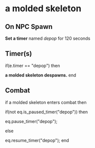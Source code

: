 # a molded skeleton


## On NPC Spawn

**Set a timer** named *depop* for 120 seconds


## Timer(s)

if(e.timer == "depop") then


**a molded skeleton despawns.**
end



## Combat

if a molded skeleton enters combat  then


if(not eq.is_paused_timer("depop")) then



eq.pause_timer("depop");


else


eq.resume_timer("depop");
end
